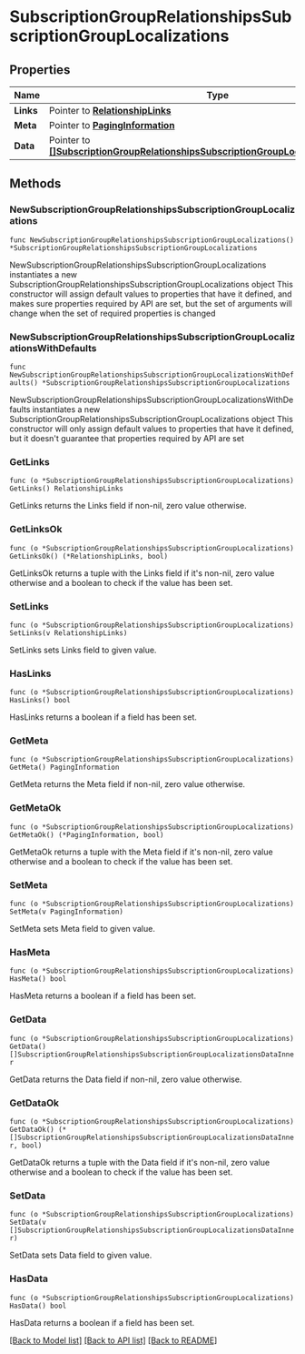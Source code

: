 # SubscriptionGroupRelationshipsSubscriptionGroupLocalizations

## Properties

Name | Type | Description | Notes
------------ | ------------- | ------------- | -------------
**Links** | Pointer to [**RelationshipLinks**](RelationshipLinks.md) |  | [optional] 
**Meta** | Pointer to [**PagingInformation**](PagingInformation.md) |  | [optional] 
**Data** | Pointer to [**[]SubscriptionGroupRelationshipsSubscriptionGroupLocalizationsDataInner**](SubscriptionGroupRelationshipsSubscriptionGroupLocalizationsDataInner.md) |  | [optional] 

## Methods

### NewSubscriptionGroupRelationshipsSubscriptionGroupLocalizations

`func NewSubscriptionGroupRelationshipsSubscriptionGroupLocalizations() *SubscriptionGroupRelationshipsSubscriptionGroupLocalizations`

NewSubscriptionGroupRelationshipsSubscriptionGroupLocalizations instantiates a new SubscriptionGroupRelationshipsSubscriptionGroupLocalizations object
This constructor will assign default values to properties that have it defined,
and makes sure properties required by API are set, but the set of arguments
will change when the set of required properties is changed

### NewSubscriptionGroupRelationshipsSubscriptionGroupLocalizationsWithDefaults

`func NewSubscriptionGroupRelationshipsSubscriptionGroupLocalizationsWithDefaults() *SubscriptionGroupRelationshipsSubscriptionGroupLocalizations`

NewSubscriptionGroupRelationshipsSubscriptionGroupLocalizationsWithDefaults instantiates a new SubscriptionGroupRelationshipsSubscriptionGroupLocalizations object
This constructor will only assign default values to properties that have it defined,
but it doesn't guarantee that properties required by API are set

### GetLinks

`func (o *SubscriptionGroupRelationshipsSubscriptionGroupLocalizations) GetLinks() RelationshipLinks`

GetLinks returns the Links field if non-nil, zero value otherwise.

### GetLinksOk

`func (o *SubscriptionGroupRelationshipsSubscriptionGroupLocalizations) GetLinksOk() (*RelationshipLinks, bool)`

GetLinksOk returns a tuple with the Links field if it's non-nil, zero value otherwise
and a boolean to check if the value has been set.

### SetLinks

`func (o *SubscriptionGroupRelationshipsSubscriptionGroupLocalizations) SetLinks(v RelationshipLinks)`

SetLinks sets Links field to given value.

### HasLinks

`func (o *SubscriptionGroupRelationshipsSubscriptionGroupLocalizations) HasLinks() bool`

HasLinks returns a boolean if a field has been set.

### GetMeta

`func (o *SubscriptionGroupRelationshipsSubscriptionGroupLocalizations) GetMeta() PagingInformation`

GetMeta returns the Meta field if non-nil, zero value otherwise.

### GetMetaOk

`func (o *SubscriptionGroupRelationshipsSubscriptionGroupLocalizations) GetMetaOk() (*PagingInformation, bool)`

GetMetaOk returns a tuple with the Meta field if it's non-nil, zero value otherwise
and a boolean to check if the value has been set.

### SetMeta

`func (o *SubscriptionGroupRelationshipsSubscriptionGroupLocalizations) SetMeta(v PagingInformation)`

SetMeta sets Meta field to given value.

### HasMeta

`func (o *SubscriptionGroupRelationshipsSubscriptionGroupLocalizations) HasMeta() bool`

HasMeta returns a boolean if a field has been set.

### GetData

`func (o *SubscriptionGroupRelationshipsSubscriptionGroupLocalizations) GetData() []SubscriptionGroupRelationshipsSubscriptionGroupLocalizationsDataInner`

GetData returns the Data field if non-nil, zero value otherwise.

### GetDataOk

`func (o *SubscriptionGroupRelationshipsSubscriptionGroupLocalizations) GetDataOk() (*[]SubscriptionGroupRelationshipsSubscriptionGroupLocalizationsDataInner, bool)`

GetDataOk returns a tuple with the Data field if it's non-nil, zero value otherwise
and a boolean to check if the value has been set.

### SetData

`func (o *SubscriptionGroupRelationshipsSubscriptionGroupLocalizations) SetData(v []SubscriptionGroupRelationshipsSubscriptionGroupLocalizationsDataInner)`

SetData sets Data field to given value.

### HasData

`func (o *SubscriptionGroupRelationshipsSubscriptionGroupLocalizations) HasData() bool`

HasData returns a boolean if a field has been set.


[[Back to Model list]](../README.md#documentation-for-models) [[Back to API list]](../README.md#documentation-for-api-endpoints) [[Back to README]](../README.md)


